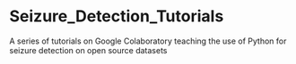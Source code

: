 # Seizure_Detection_Tutorials
A series of tutorials on Google Colaboratory teaching the use of Python for seizure detection on open source datasets
